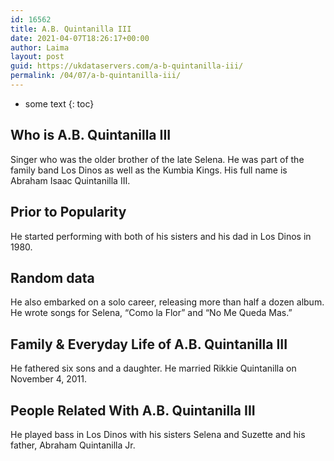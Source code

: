 ```yaml
---
id: 16562
title: A.B. Quintanilla III
date: 2021-04-07T18:26:17+00:00
author: Laima
layout: post
guid: https://ukdataservers.com/a-b-quintanilla-iii/
permalink: /04/07/a-b-quintanilla-iii/
---
```


* some text
{: toc}


## Who is A.B. Quintanilla III
                  
                  
                  
Singer who was the older brother of the late Selena. He was part of the family band Los Dinos as well as the Kumbia Kings. His full name is Abraham Isaac Quintanilla III. 
                  
              
            
              
            
                
                
                
## Prior to Popularity
                  
                  
                  
He started performing with both of his sisters and his dad in Los Dinos in 1980.
                  
              
            
              
            
                
                
                
## Random data
                  
                  
                  
He also embarked on a solo career, releasing more than half a dozen album. He wrote songs for Selena, &#8220;Como la Flor&#8221; and &#8220;No Me Queda Mas.&#8221;
                  
              
            
              
            
                
                
                
## Family & Everyday Life of A.B. Quintanilla III
                  
                  
                  
He fathered six sons and a daughter. He married Rikkie Quintanilla on November 4, 2011.
                  
              
            
              
            
                
                
                
## People Related With A.B. Quintanilla III
                  
                  
                  
He played bass in Los Dinos with his sisters Selena and Suzette and his father, Abraham Quintanilla Jr.
                  
              
            
              
            
                
              
            
              
              
            
            
              
            
          
          
          